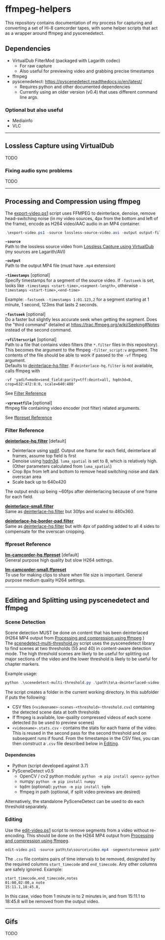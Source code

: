 # ffmpeg-helpers

This repository contains documentation of my process for capturing and converting a set of Hi-8 camcorder tapes, with some helper scripts that act as a wrapper around ffmpeg and pyscenedetect.

## Dependencies

* VirtualDub FilterMod (packaged with Lagarith codec)
    * For raw capture
    * Also useful for previewing video and grabbing precise timestamps
* ffmpeg
* pyscenedetect: https://pyscenedetect.readthedocs.io/en/latest/
    * Requires python and other documented dependencies
    * Currently using an older version (v0.4) that uses different command line args.

    

### Optional but also useful

* Mediainfo
* VLC
---
## Lossless Capture using VirtualDub
TODO
### Fixing audio sync problems
TODO

---
## Processing and Compression using ffmpeg
The [export-video.ps1](export-video.ps1) script uses FFMPEG to deinterlace, denoise, remove head-switching noise (in my video sources, 4px from the bottom and left of the frame), encode as H264 video/AAC audio in an MP4 container.

```PowerShell
.\export-video.ps1 -source lossless-source-video.avi -output output-file.mp4 -vfilterscript .\deinterlace-hq.filter -vpresetfile .\lm-camcorder-hq.ffpreset
```

**`-source`**  
Path to the lossless source video from [Lossless Capture using VirtualDub](#lossless-capture-using-virtualdub) (my sources are Lagarith/AVI)

**`-output`**  
Path to the output MP4 file (must have `.mp4` extension)

**`-timestamps`** [optional]  
Specify timestamps for a segment of the source video. If `-fastseek` is set, looks like `-timestamps <start-time>,<segment-length>`, otherwise `-timestamps <start-time>,<end-time>`

Example: `-fastseek -timestamps 1:01.123,2` for a segment starting at 1 minute, 1 second, 123ms that lasts 2 seconds.

**`-fastseek`** [optional]  
Do a faster but slightly less accurate seek when getting the segment. Does the "third command" detailed at https://trac.ffmpeg.org/wiki/Seeking#Notes instead of the second command.

**`-vfilterscript`** [optional]  
Path to a file that contains video filters (the `*.filter` files in this repository). This becomes the argument to the ffmpeg `-filter_script:v` argument. The contents of the file should be able to work if passed to the `-vf` ffmpeg argument.  
Defaults to [deinterlace-hq.filter](deinterlace-hq.filter). If `deinterlace-hq.filter` is not available, calls ffmpeg with
```
-vf 'yadif=mode=send_field:parity=tff:deint=all, hqdn3d=8, crop=632:472:8:0, scale=640:480'
```

See [Filter Reference](#filter-reference)

**`-vpresetfile`** [optional]  
ffmpeg file containing video encoder (not filter) related arguments.

See [ffpreset Reference](#ffpreset-reference)

### Filter Reference
**[deinterlace-hq.filter](deinterlace-hq.filter)** [default]  
* Deinterlace using [yadif](https://ffmpeg.org/ffmpeg-filters.html#yadif-1). Output one frame for each field, deinterlace all frames, assume top field is first
* Denoise using [hqdn3d](https://ffmpeg.org/ffmpeg-filters.html#hqdn3d-1). `luma_spatial` is set to 8, which is relatively high. (Other parameters calculated from `luma_spatial`)
* Crop 8px from left and bottom to remove head switching noise and dark overscan area
* Scale back up to 640x420

The output ends up being ~60fps after deinterlacing because of one frame for each field.

**[deinterlace-small.filter](deinterlace-small.filter)**  
Same as [deinterlace-hq.filter](deinterlace-hq.filter) but 30fps and scaled to 480x360.

**[deinterlace-hq-border-pad.filter](deinterlace-hq-border-pad.filter)**  
Same as [deinterlace-hq.filter](deinterlace-hq.filter) but with 4px of padding added to all 4 sides to compensate for the overscan cropping.

### ffpreset Reference
**[lm-camcorder-hq.ffpreset](lm-camcorder-hq.ffpreset)** [default]  
 General purpose high quality but slow H264 settings.

**[lm-camcorder-small.ffpreset](lm-camcorder-small.ffpreset)**  
To use for making clips to share when file size is important. General purpose medium quality H264 settings.


---
## Editing and Splitting using pyscenedetect and ffmpeg
### Scene Detection
Scene detection MUST be done on content that has been deinterlaced (H264 MP4 output from [Processing and compression using ffmpeg](#processing-and-compression-using-ffmpeg) )  
The [scenedetect-multi-threshold.py](scenedetect-multi-threshold.py) script uses the pyscenedetect library to find scenes at two thresholds (55 and 40) in content-aware detection mode. The high threshold scenes are likely to be useful for splitting out major sections of the video and the lower threshold is likely to be useful for chapter markers.

Example usage:
```PowerShell
python .\scenedetect-multi-threshold.py .\path\to\a-deinterlaced-video.mp4
```
The script creates a folder in the current working directory. In this subfolder if puts the following:
* CSV files (`<videoname>-scenes-<threshold>-threshold.csv`) containing the detected scene data at both thresholds
* If ffmpeg is available, low-quality compressed videos of each scene detected (to be used to preview scenes)
* `<videoname>.stats.csv` - contains the stats for each frame of the video. This is reused in the second pass for the second threshold and on subsequent runs if found.
From the timestamps in the CSV files, you can then construct a `.csv` file described below in [Editing](#editing).

#### Dependencies
* Python (script developed against 3.7)
* PySceneDetect v0.5
    * OpenCV / cv2 python module: `python -m pip install opencv-python`
    * numpy: `python -m pip install numpy`
    * tqdm (optional): `python -m pip install tqdm`
    * ffmpeg in path (optional, if split video previews are desired)

Alternatively, the standalone PySceneDetect can be used to do each threshold separately.
<!-- TODO: Add example --->

### Editing
Use the [edit-video.ps1](edit-video.ps1) script to remove segments from a video without re-encoding. This should be done on the H264 MP4 output from [Processing and compression using ffmpeg](#processing-and-compression-using-ffmpeg).
```PowerShell
edit-video.ps1 -source path\to\source\video.mp4 -segmentstoremove path\to\file\with\segments-to-cut.csv
```
The `.csv` file contains pairs of time intervals to be removed, designated by the required columns `start_timecode` and `end_timecode`. Any other columns are safely ignored.
Example:
```csv
start_timecode,end_timecode,notes
01:00,02:00,a note
15:11.1,18:45.8,
```
In this case, video from 1 minute in to 2 minutes in, and from 15:11.1 to 18:45.8 will be removed from the output video.

<!-- TODO: investigate why the output here is variable frame rate and deinterlaced video is fixed frame rate? --->

---
## Gifs
TODO
